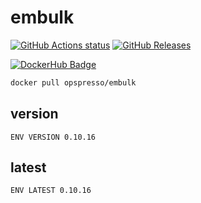 # embulk

[![GitHub Actions status](https://github.com/opspresso/embulk/workflows/Build-Push/badge.svg)](https://github.com/opspresso/embulk/actions)
[![GitHub Releases](https://img.shields.io/github/release/opspresso/embulk.svg)](https://github.com/opspresso/embulk/releases)

[![DockerHub Badge](http://dockeri.co/image/opspresso/embulk)](https://hub.docker.com/r/opspresso/embulk/)

```bash
docker pull opspresso/embulk
```

## version

```
ENV VERSION 0.10.16
```

## latest

```
ENV LATEST 0.10.16
```
